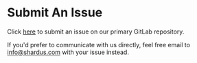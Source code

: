 # Submit An Issue

Click [here](https://gitlab.com/shardus/global/shardus-global-server-dist/-/issues) to submit an issue on our primary GitLab repository.

If you'd prefer to communicate with us directly, feel free email to [info@shardus.com](mailto:info@shardus.com) with your issue instead.
